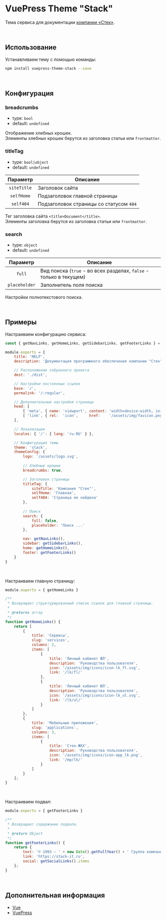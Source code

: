 # VuePress Theme "Stack"

Тема сервиса для документации [компании «Стек»](https://stack-it.ru).

<br>

## Использование

Устанавливаем тему с помощью команды:
```bash
npm install vuepress-theme-stack --save
```

<br>

## Конфигурация

### breadcrumbs

- type: `bool`
- default: `undefined`

Отображение хлебных крошек.  
Элементы хлебных крошек берутся из заголовка статьи или `frontmatter`.

### titleTag

- type: `bool|object`
- default: `undefined`

| Параметр      | Описание                                                           |
|:-------------:| ------------------------------------------------------------------ |
| `siteTitle`   | Заголовок сайта                                                    |
| `selfHome`    | Подзаголовок главной страницы                                      |
| `self404`     | Подзаголовок страницы со статусом `404`                            |

Тег заголовка сайта `<title>Document</title>`.  
Элементы заголовка берутся из заголовка статьи или `frontmatter`.

### search

- type: `object`
- default: `undefined`

| Параметр      | Описание                                                           |
|:-------------:| ------------------------------------------------------------------ |
| `full`        | Вид поиска (`true` - во всех разделах, `false` - только в текущем) |
| `placeholder` | Заполнитель поля поиска                                            |

Настройки полнотекстового поиска.

<br>

## Примеры

Настраиваем конфигурацию сервиса:
```js
const { getNavLinks, getHomeLinks, getSidebarLinks, getFooterLinks } = require('./utils')

module.exports = {
    title: 'HELP',
    description: 'Документация программного обеспечения компании "Стек"',

    // Расположение собранного проекта
    dest: './dist',

    // Настройки постоянных ссылок
    base: '/',
    permalink: '/:regular',

    // Дополнительные настройки страницы
    head: [
        [ 'meta', { name: 'viewport', content: 'width=device-width, initial-scale=1' } ],
        [ 'link', { rel:  'icon',     href:    '/assets/img/favicon.png' } ]
    ],

    // Локализация
    locales: { '/': { lang: 'ru-RU' } },

    // Конфигурация темы
    theme: 'stack',
    themeConfig: {
        logo: '/assets/logo.svg',
        
        // Хлебные крошки
        breadcrumbs: true,

        // Заголовок страницы
        titleTag: {
            siteTitle: 'Компания "Стек"',
            selfHome: 'Главная',
            self404: 'Страница не найдена'
        },
        
        // Поиск
        search: {
            full: false,
            placeholder: 'Поиск ...'
        },

        nav: getNavLinks(),
        sidebar: getSidebarLinks(),
        home: getHomeLinks(),
        footer: getFooterLinks()
    }
}
```

<br>

Настраиваем главную страницу:
```js
module.exports = { getHomeLinks }

/**
 * Возвращает структурированный список ссылок для главной страницы.
 *
 * @returns array
 */
function getHomeLinks() {
    return [
        {
            title: 'Сервисы',
            slug: 'services',
            columns: 2,
            items: [
                {
                    title: 'Личный кабинет ФЛ',
                    description: 'Руководства пользователя',
                    icon: '/assets/img/icons/icon-lk_fl.svg',
                    link: '/lk/fl/'
                },
                {
                    title: 'Личный кабинет ЮЛ',
                    description: 'Руководства пользователя',
                    icon: '/assets/img/icons/icon-lk_ul.svg',
                    link: '/lk/ul/'
                }
            ]
        },
        {
            title: 'Мобильные приложения',
            slug: 'applications',
            columns: 3,
            items: [
                {
                    title: 'Стек-ЖКХ',
                    description: 'Руководства пользователя',
                    icon: '/assets/img/icons/icon-app_lk.png',
                    link: '/mp/lk/'
                }
            ]
        }
    ];
}
```

<br>

Настраиваем подвал:
```js
module.exports = { getFooterLinks }

/**
 * Возвращает содержание подвала.
 *
 * @return Object
 */
function getFooterLinks() {
    return {
        text: '© 1993 − ' + new Date().getFullYear() + ' Группа компаний "Стек"',
        link: 'https://stack-it.ru',
        social: getSocialLinks().items
    };
}
```

<br>

## Дополнительная информация

- [Vue](https://vuejs.org)
- [VuePress](https://vuepress.vuejs.org)